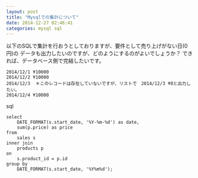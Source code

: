 ```yaml
---
layout: post
title: "Mysqlでの集計について"
date: 2014-12-27 02:46:41
categories: mysql sql
---
```

<p>以下のSQLで集計を行おうとしておりますが、要件として売り上げがない日(0円)の
データも出力したいのですが、どのようにするのがよいでしょうか？
できれば、データベース側で完結したいです。</p>

<pre class="lang-none prettyprint-override"><code>2014/12/1 ¥10000
2014/12/2 ¥10000
2014/12/3  ＊このレコードは存在していないですが、リストで　2014/12/3 ¥0と出力したい。
2014/12/4 ¥10000
</code></pre>

<p>sql</p>

<pre><code>select
    DATE_FORMAT(s.start_date, '%Y-%m-%d') as date,
    sum(p.price) as price
from
    sales s
inner join
    products p
on
    s.product_id = p.id     
group by
    DATE_FORMAT(s.start_date, '%Y%m%d');
</code></pre>
